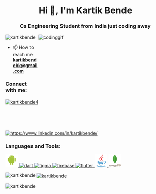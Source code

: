 <h1 align="center">Hi 👋, I'm Kartik Bende</h1>
<h3 align="center">Cs Engineering Student from India just coding away</h3>

<img align="right" alt="codinggif" width="400" height = "300" src = "https://camo.githubusercontent.com/7de37139d0b4c1ce40865e799b446c0e963a3dd8fb68d239707237c40604fa3d/68747470733a2f2f63646e2e6472696262626c652e636f6d2f75736572732f3733303730332f73637265656e73686f74732f363538313234332f6176656e746f2e676966">

<p align="left"> <img src="https://komarev.com/ghpvc/?username=kartikbende&label=Profile%20views&color=0e75b6&style=flat" alt="kartikbende" /> </p>

- 📫 How to reach me **kartikbendebk@gmail.com**

<h3 align="left">Connect with me:</h3>
<p align="left">
<a href="https://twitter.com/kartikbende4" target="blank"><img align="center" src="https://raw.githubusercontent.com/rahuldkjain/github-profile-readme-generator/master/src/images/icons/Social/twitter.svg" alt="kartikbende4" height="30" width="40" /></a>
<a href="https://linkedin.com/in/https://www.linkedin.com/in/kartikbende/" target="blank"><img align="center" src="https://raw.githubusercontent.com/rahuldkjain/github-profile-readme-generator/master/src/images/icons/Social/linked-in-alt.svg" alt="https://www.linkedin.com/in/kartikbende/" height="30" width="40" /></a>
</p>

<h3 align="left">Languages and Tools:</h3>
<p align="left"> <a href="https://developer.android.com" target="_blank" rel="noreferrer"> <img src="https://raw.githubusercontent.com/devicons/devicon/master/icons/android/android-original-wordmark.svg" alt="android" width="40" height="40"/> </a> <a href="https://dart.dev" target="_blank" rel="noreferrer"> <img src="https://www.vectorlogo.zone/logos/dartlang/dartlang-icon.svg" alt="dart" width="40" height="40"/> </a> <a href="https://www.figma.com/" target="_blank" rel="noreferrer"> <img src="https://www.vectorlogo.zone/logos/figma/figma-icon.svg" alt="figma" width="40" height="40"/> </a> <a href="https://firebase.google.com/" target="_blank" rel="noreferrer"> <img src="https://www.vectorlogo.zone/logos/firebase/firebase-icon.svg" alt="firebase" width="40" height="40"/> </a> <a href="https://flutter.dev" target="_blank" rel="noreferrer"> <img src="https://www.vectorlogo.zone/logos/flutterio/flutterio-icon.svg" alt="flutter" width="40" height="40"/> </a> <a href="https://www.java.com" target="_blank" rel="noreferrer"> <img src="https://raw.githubusercontent.com/devicons/devicon/master/icons/java/java-original.svg" alt="java" width="40" height="40"/> </a> <a href="https://www.mongodb.com/" target="_blank" rel="noreferrer"> <img src="https://raw.githubusercontent.com/devicons/devicon/master/icons/mongodb/mongodb-original-wordmark.svg" alt="mongodb" width="40" height="40"/> </a> </p>

<p><img align="left" src="https://github-readme-stats.vercel.app/api/top-langs?username=kartikbende&show_icons=true&theme=dark&hide_border=true&locale=en&layout=compact" alt="kartikbende" /></p>

<p>&nbsp;<img align="center" src="https://github-readme-stats.vercel.app/api?username=kartikbende&show_icons=true&theme=dark&hide_border=true&locale=en" alt="kartikbende" /></p>

<p><img align="center" src="https://github-readme-streak-stats.herokuapp.com/?user=kartikbende&theme=dark" alt="kartikbende" /></p>

